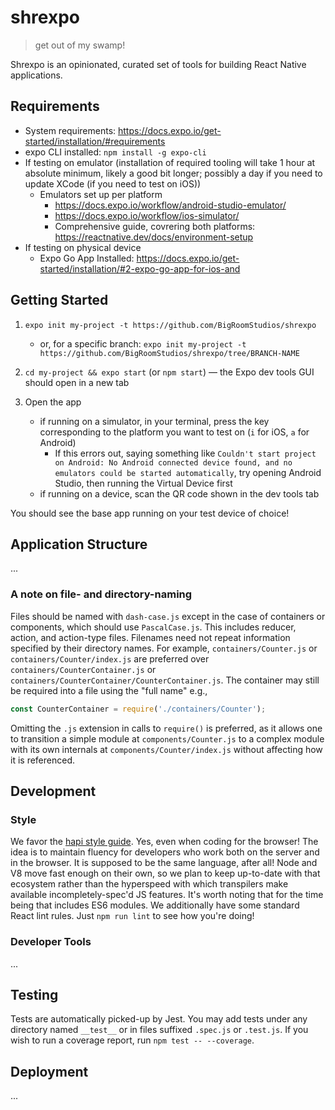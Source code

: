 # shrexpo

> get out of my swamp!

Shrexpo is an opinionated, curated set of tools for building React Native applications.

## Requirements

- System requirements: https://docs.expo.io/get-started/installation/#requirements
- expo CLI installed: `npm install -g expo-cli`
- If testing on emulator (installation of required tooling will take 1 hour at absolute minimum, likely a good bit longer; possibly a day if you need to update XCode (if you need to test on iOS))
    - Emulators set up per platform
        - https://docs.expo.io/workflow/android-studio-emulator/
        - https://docs.expo.io/workflow/ios-simulator/
        - Comprehensive guide, covrering both platforms: https://reactnative.dev/docs/environment-setup
- If testing on physical device
    - Expo Go App Installed: https://docs.expo.io/get-started/installation/#2-expo-go-app-for-ios-and


## Getting Started

1. `expo init my-project -t https://github.com/BigRoomStudios/shrexpo`
    - or, for a specific branch: `expo init my-project -t https://github.com/BigRoomStudios/shrexpo/tree/BRANCH-NAME`
2. `cd my-project && expo start` (or `npm start`) — the Expo dev tools GUI should open in a new tab
3. Open the app

   - if running on a simulator, in your terminal, press the key corresponding to the platform you want to test on (`i` for iOS, `a` for Android)
       - If this errors out, saying something like `Couldn't start project on Android: No Android connected device found, and no emulators could be started automatically`, try opening Android Studio, then running the Virtual Device first
   - if running on a device, scan the QR code shown in the dev tools tab

You should see the base app running on your test device of choice!

## Application Structure

...

### A note on file- and directory-naming
Files should be named with `dash-case.js` except in the case of containers or components, which should use `PascalCase.js`.  This includes reducer, action, and action-type files.  Filenames need not repeat information specified by their directory names.  For example, `containers/Counter.js` or `containers/Counter/index.js` are preferred over `containers/CounterContainer.js` or `containers/CounterContainer/CounterContainer.js`.  The container may still be required into a file using the "full name" e.g.,
```js
const CounterContainer = require('./containers/Counter');
```

Omitting the `.js` extension in calls to `require()` is preferred, as it allows one to transition a simple module at `components/Counter.js` to a complex module with its own internals at `components/Counter/index.js` without affecting how it is referenced.

## Development
### Style
We favor the [hapi style guide](https://hapijs.com/styleguide).  Yes, even when coding for the browser!  The idea is to maintain fluency for developers who work both on the server and in the browser.  It is supposed to be the same language, after all!  Node and V8 move fast enough on their own, so we plan to keep up-to-date with that ecosystem rather than the hyperspeed with which transpilers make available incompletely-spec'd JS features.  It's worth noting that for the time being that includes ES6 modules.  We additionally have some standard React lint rules.  Just `npm run lint` to see how you're doing!

### Developer Tools

...

## Testing
Tests are automatically picked-up by Jest.  You may add tests under any directory named `__test__` or in files suffixed `.spec.js` or `.test.js`.  If you wish to run a coverage report, run `npm test -- --coverage`.

## Deployment

...
